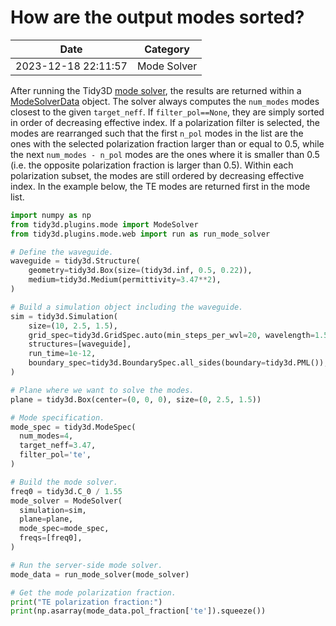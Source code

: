 # How are the output modes sorted?

| Date       | Category    |
|------------|-------------|
| 2023-12-18 22:11:57 | Mode Solver |


After running the Tidy3D <a target="_blank" rel="noopener" href="https://docs.flexcompute.com/projects/tidy3d/en/latest/api/_autosummary/tidy3d.plugins.mode.ModeSolver.html#tidy3d.plugins.mode.ModeSolver">mode solver</a>, the results are returned within a <a target="_blank" rel="noopener" href="https://docs.flexcompute.com/projects/tidy3d/en/latest/api/_autosummary/tidy3d.plugins.mode.ModeSolverData.html#tidy3d.plugins.mode.ModeSolverData">ModeSolverData</a> object. The solver always computes the <code>num_modes</code> modes closest to the given <code>target_neff</code>. If <code>filter_pol==None</code>, they are simply sorted in order of decreasing effective index. If a polarization filter is selected, the modes are rearranged such that the first <code>n_pol</code> modes in the list are the ones with the selected polarization fraction larger than or equal to 0.5, while the next <code>num_modes - n_pol</code> modes are the ones where it is smaller than 0.5 (i.e. the opposite polarization fraction is larger than 0.5). Within each polarization subset, the modes are still ordered by decreasing effective index. In the example below, the TE modes are returned first in the mode list.

 



```python
import numpy as np
from tidy3d.plugins.mode import ModeSolver
from tidy3d.plugins.mode.web import run as run_mode_solver

# Define the waveguide.
waveguide = tidy3d.Structure(
    geometry=tidy3d.Box(size=(tidy3d.inf, 0.5, 0.22)),
    medium=tidy3d.Medium(permittivity=3.47**2),
)

# Build a simulation object including the waveguide.
sim = tidy3d.Simulation(
    size=(10, 2.5, 1.5),
    grid_spec=tidy3d.GridSpec.auto(min_steps_per_wvl=20, wavelength=1.55),
    structures=[waveguide],
    run_time=1e-12,
    boundary_spec=tidy3d.BoundarySpec.all_sides(boundary=tidy3d.PML()),
)

# Plane where we want to solve the modes.
plane = tidy3d.Box(center=(0, 0, 0), size=(0, 2.5, 1.5))

# Mode specification.
mode_spec = tidy3d.ModeSpec(
  num_modes=4,
  target_neff=3.47,
  filter_pol='te',
)

# Build the mode solver.
freq0 = tidy3d.C_0 / 1.55
mode_solver = ModeSolver(
  simulation=sim,
  plane=plane,
  mode_spec=mode_spec,
  freqs=[freq0],
)

# Run the server-side mode solver.
mode_data = run_mode_solver(mode_solver)

# Get the mode polarization fraction.
print("TE polarization fraction:")
print(np.asarray(mode_data.pol_fraction['te']).squeeze())

```



 
